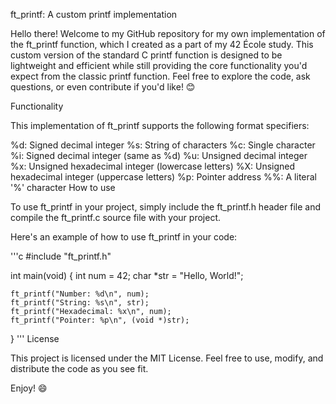 ft_printf: A custom printf implementation

Hello there! Welcome to my GitHub repository for my own implementation of the ft_printf function, which I created as a part of my 42 École study. This custom version of the standard C printf function is designed to be lightweight and efficient while still providing the core functionality you'd expect from the classic printf function. Feel free to explore the code, ask questions, or even contribute if you'd like! 😊

Functionality

This implementation of ft_printf supports the following format specifiers:

%d: Signed decimal integer
%s: String of characters
%c: Single character
%i: Signed decimal integer (same as %d)
%u: Unsigned decimal integer
%x: Unsigned hexadecimal integer (lowercase letters)
%X: Unsigned hexadecimal integer (uppercase letters)
%p: Pointer address
%%: A literal '%' character
How to use

To use ft_printf in your project, simply include the ft_printf.h header file and compile the ft_printf.c source file with your project.

Here's an example of how to use ft_printf in your code:

'''c
#include "ft_printf.h"

int main(void)
{
    int num = 42;
    char *str = "Hello, World!";

    ft_printf("Number: %d\n", num);
    ft_printf("String: %s\n", str);
    ft_printf("Hexadecimal: %x\n", num);
    ft_printf("Pointer: %p\n", (void *)str);
}
'''
License

This project is licensed under the MIT License. Feel free to use, modify, and distribute the code as you see fit.

Enjoy! 😄
